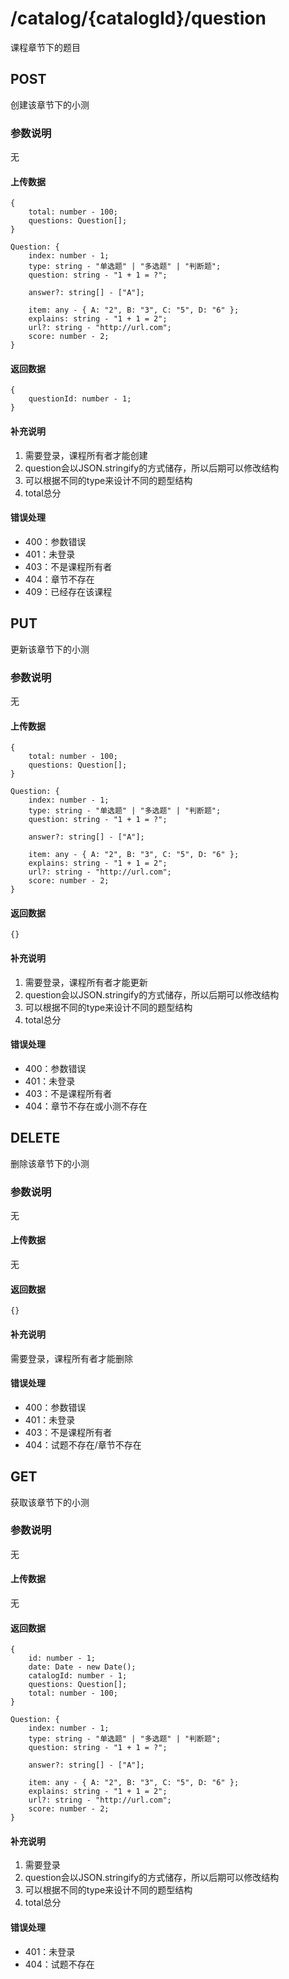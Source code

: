 # /catalog/{catalogId}/question
课程章节下的题目


## POST
创建该章节下的小测
### 参数说明
无
#### 上传数据
```
{
    total: number - 100;
    questions: Question[];
}
```
```
Question: {
    index: number - 1;
    type: string - "单选题" | "多选题" | "判断题";
    question: string - "1 + 1 = ?";
    
    answer?: string[] - ["A"];
    
    item: any - { A: "2", B: "3", C: "5", D: "6" };
    explains: string - "1 + 1 = 2";
    url?: string - "http://url.com";
    score: number - 2;
}
```
#### 返回数据
```
{
    questionId: number - 1;
}
```
#### 补充说明
1. 需要登录，课程所有者才能创建
2. question会以JSON.stringify的方式储存，所以后期可以修改结构
3. 可以根据不同的type来设计不同的题型结构
4. total总分

#### 错误处理
* 400：参数错误
* 401：未登录
* 403：不是课程所有者
* 404：章节不存在
* 409：已经存在该课程


## PUT
更新该章节下的小测
### 参数说明
无
#### 上传数据
```
{
    total: number - 100;
    questions: Question[];
}
```
```
Question: {
    index: number - 1;
    type: string - "单选题" | "多选题" | "判断题";
    question: string - "1 + 1 = ?";
    
    answer?: string[] - ["A"];
    
    item: any - { A: "2", B: "3", C: "5", D: "6" };
    explains: string - "1 + 1 = 2";
    url?: string - "http://url.com";
    score: number - 2;
}
```
#### 返回数据
```
{}
```
#### 补充说明
1. 需要登录，课程所有者才能更新
2. question会以JSON.stringify的方式储存，所以后期可以修改结构
3. 可以根据不同的type来设计不同的题型结构
4. total总分

#### 错误处理
* 400：参数错误
* 401：未登录
* 403：不是课程所有者
* 404：章节不存在或小测不存在


## DELETE
删除该章节下的小测
### 参数说明
无
#### 上传数据
无
#### 返回数据
```
{}
```
#### 补充说明
需要登录，课程所有者才能删除

#### 错误处理
* 400：参数错误
* 401：未登录
* 403：不是课程所有者
* 404：试题不存在/章节不存在


## GET
获取该章节下的小测
### 参数说明
无
#### 上传数据
无
#### 返回数据
```
{
    id: number - 1;
    date: Date - new Date();
    catalogId: number - 1;
    questions: Question[];
    total: number - 100;
}
```
```
Question: {
    index: number - 1;
    type: string - "单选题" | "多选题" | "判断题";
    question: string - "1 + 1 = ?";
    
    answer?: string[] - ["A"];
    
    item: any - { A: "2", B: "3", C: "5", D: "6" };
    explains: string - "1 + 1 = 2";
    url?: string - "http://url.com";
    score: number - 2;
}
```
#### 补充说明
1. 需要登录
2. question会以JSON.stringify的方式储存，所以后期可以修改结构
3. 可以根据不同的type来设计不同的题型结构
4. total总分

#### 错误处理
* 401：未登录
* 404：试题不存在